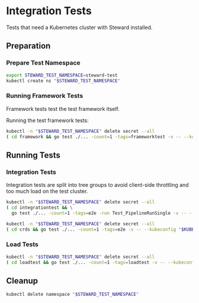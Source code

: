 # Integration Tests

Tests that need a Kubernetes cluster with Steward installed.

## Preparation

### Prepare Test Namespace

```bash
export STEWARD_TEST_NAMESPACE=steward-test
kubectl create ns "$STEWARD_TEST_NAMESPACE"
```

### Running Framework Tests

Framework tests test the test framework itself.

Running the test framework tests:

```bash
kubectl -n "$STEWARD_TEST_NAMESPACE" delete secret --all
( cd framework && go test ./... -count=1 -tags=frameworktest -v -- --kubeconfig "$KUBECONFIG" )
```

## Running Tests

### Integration Tests

Integration tests are split into tree groups to avoid client-side throttling and too much load on the test cluster.

```bash
kubectl -n "$STEWARD_TEST_NAMESPACE" delete secret --all
( cd integrationtest && \
  go test ./... -count=1 -tags=e2e -run Test_PipelineRunSingle -v -- --kubeconfig "$KUBECONFIG" )
```

```bash
kubectl -n "$STEWARD_TEST_NAMESPACE" delete secret --all
( cd crds && go test ./... -count=1 -tags=e2e -v -- --kubeconfig "$KUBECONFIG" )
```

### Load Tests

```bash
kubectl -n "$STEWARD_TEST_NAMESPACE" delete secret --all
( cd loadtest && go test ./... -count=1 -tags=loadtest -v -- --kubeconfig "$KUBECONFIG" )
```

## Cleanup

```bash
kubectl delete namespace "$STEWARD_TEST_NAMESPACE"
```
